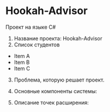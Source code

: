 # Hookah-Advisor
Проект на языке C#

1. Название проекта: Hookah-Advisor
2. Список студентов

- Item A
- Item B
- Item C

3. Проблема, которую решает проект.

4. Основные компоненты системы:

5. Описание точек расширения:
